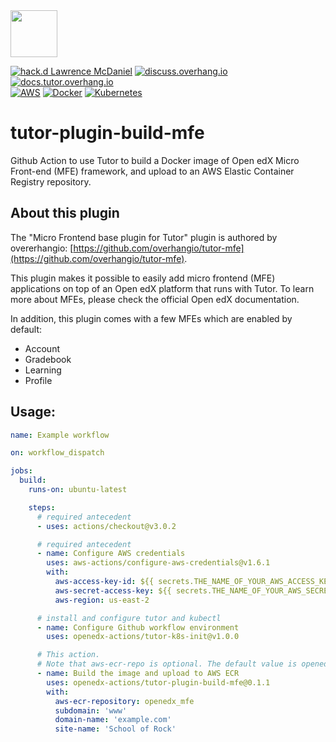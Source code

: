 <img src="https://avatars.githubusercontent.com/u/40179672" width="75">

[![hack.d Lawrence McDaniel](https://img.shields.io/badge/hack.d-Lawrence%20McDaniel-orange.svg)](https://lawrencemcdaniel.com)
[![discuss.overhang.io](https://img.shields.io/static/v1?logo=discourse&label=Forums&style=flat-square&color=ff0080&message=discuss.overhang.io)](https://discuss.overhang.io)
[![docs.tutor.overhang.io](https://img.shields.io/static/v1?logo=readthedocs&label=Documentation&style=flat-square&color=blue&message=docs.tutor.overhang.io)](https://docs.tutor.overhang.io)<br/>
[![AWS](https://img.shields.io/badge/AWS-%23FF9900.svg?style=for-the-badge&logo=amazon-aws&logoColor=white)](https://aws.amazon.com/)
[![Docker](https://img.shields.io/badge/docker-%230db7ed.svg?style=for-the-badge&logo=docker&logoColor=white)](https://www.docker.com/)
[![Kubernetes](https://img.shields.io/badge/kubernetes-%23326ce5.svg?style=for-the-badge&logo=kubernetes&logoColor=white)](https://kubernetes.io/)

# tutor-plugin-build-mfe

Github Action to use Tutor to build a Docker image of Open edX Micro Front-end (MFE) framework, and upload to an AWS Elastic Container Registry repository.

## About this plugin

The "Micro Frontend base plugin for Tutor" plugin is authored by overerhangio: [https://github.com/overhangio/tutor-mfe](https://github.com/overhangio/tutor-mfe).

This plugin makes it possible to easily add micro frontend (MFE) applications on top of an Open edX platform that runs with Tutor. To learn more about MFEs, please check the official Open edX documentation.

In addition, this plugin comes with a few MFEs which are enabled by default:
- Account
- Gradebook
- Learning
- Profile

## Usage:


```yaml
name: Example workflow

on: workflow_dispatch

jobs:
  build:
    runs-on: ubuntu-latest

    steps:
      # required antecedent
      - uses: actions/checkout@v3.0.2

      # required antecedent
      - name: Configure AWS credentials
        uses: aws-actions/configure-aws-credentials@v1.6.1
        with:
          aws-access-key-id: ${{ secrets.THE_NAME_OF_YOUR_AWS_ACCESS_KEY_ID }}
          aws-secret-access-key: ${{ secrets.THE_NAME_OF_YOUR_AWS_SECRET_ACCESS_KEY }}
          aws-region: us-east-2

      # install and configure tutor and kubectl
      - name: Configure Github workflow environment
        uses: openedx-actions/tutor-k8s-init@v1.0.0

      # This action.
      # Note that aws-ecr-repo is optional. The default value is openedx_mfe
      - name: Build the image and upload to AWS ECR
        uses: openedx-actions/tutor-plugin-build-mfe@0.1.1
        with:
          aws-ecr-repository: openedx_mfe
          subdomain: 'www'
          domain-name: 'example.com'
          site-name: 'School of Rock'
```
